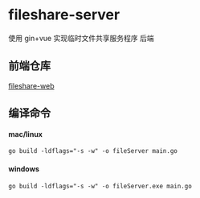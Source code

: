 # fileshare-server

使用 gin+vue 实现临时文件共享服务程序 后端

## 前端仓库

[fileshare-web](https://github.com/sxzhi799/fileshare-web)

## 编译命令

#### mac/linux
`go build -ldflags="-s -w" -o fileServer main.go`

#### windows
`go build -ldflags="-s -w" -o fileServer.exe main.go`

